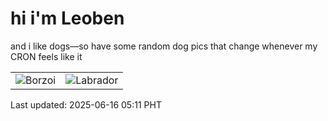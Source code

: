 # hi i'm Leoben

and i like dogs—so have some random dog pics that change whenever my CRON feels like it

|  |  |
|--------|----------|
| ![Borzoi](https://random-dog-vercel.vercel.app/api/random-borzoi?v=1750021905) | ![Labrador](https://random-dog-vercel.vercel.app/api/random-labrador?v=1750021905) |

Last updated: 2025-06-16 05:11 PHT
